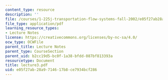 ```yaml
---
content_type: resource
description: ''
file: /courses/1-225j-transportation-flow-systems-fall-2002/e05f27ab28a9714617b8ce7934bcf286_lecture3.pdf
file_type: application/pdf
learning_resource_types:
- Lecture Notes
license: https://creativecommons.org/licenses/by-nc-sa/4.0/
ocw_type: OCWFile
parent_title: Lecture Notes
parent_type: CourseSection
parent_uid: b2cc19d5-bc0f-1a38-bfdd-087bf813393a
resourcetype: Document
title: lecture3.pdf
uid: e05f27ab-28a9-7146-17b8-ce7934bcf286
---
```


